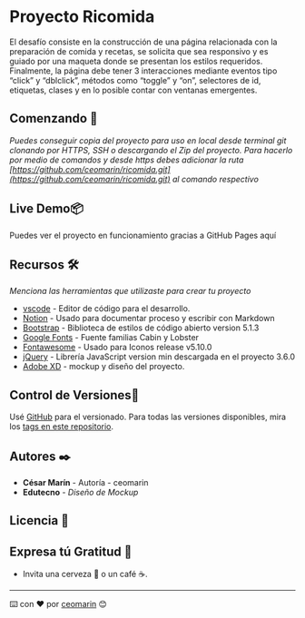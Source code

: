 # Proyecto Ricomida

El desafío consiste en la construcción de una página relacionada con la preparación de comida y recetas, se solicita que sea responsivo y es guiado por una maqueta donde se presentan los estilos requeridos.
Finalmente, la página debe tener 3 interacciones mediante eventos tipo “click” y “dblclick”, métodos como “toggle” y “on”, selectores de id, etiquetas, clases y en lo posible contar con ventanas emergentes.

## Comenzando 🚀

*Puedes conseguir copia del proyecto para uso en local desde terminal git clonando por HTTPS, SSH o descargando el Zip del proyecto.
Para hacerlo por medio de comandos y desde https debes adicionar la ruta [https://github.com/ceomarin/ricomida.git](https://github.com/ceomarin/ricomida.git) al comando respectivo*

## Live Demo📦

Puedes ver el proyecto en funcionamiento gracias a GitHub Pages aquí

## Recursos 🛠️

*Menciona las herramientas que utilizaste para crear tu proyecto*

- [vscode](https://code.visualstudio.com/) - Editor de código para el desarrollo.
- [Notion](https://www.notion.so/product) - Usado para documentar proceso y escribir con Markdown
- [Bootstrap](https://getbootstrap.com/docs/5.1/getting-started/introduction/) - Biblioteca de estilos de código abierto version 5.1.3
- [Google Fonts](https://fonts.google.com/) - Fuente familias Cabin y Lobster
- [Fontawesome](https://fontawesome.com/) - Usado para Iconos release v5.10.0
- [jQuery](https://jquery.com/) - Librería JavaScript version min descargada en el proyecto 3.6.0
- [Adobe XD](https://xd.adobe.com/spec/d60d3e21-4554-4e17-4fb1-e61d39f3d2b3-a03c/grid) - mockup y diseño del proyecto.

## Control de Versiones📌

Usé [GitHub](https://github.com/) para el versionado. Para todas las versiones disponibles, mira los [tags en este repositorio](https://github.com/tu/proyecto/tags).

## Autores ✒️

- **César Marín** - Autoría - ceomarin
- **Edutecno** - *Diseño de Mockup*

## Licencia 📄

## Expresa tú Gratitud 🎁

- Invita una cerveza 🍺 o un café ☕.

---

⌨️ con ❤️ por [ceomarin](https://github.com/ceomarin) 😊